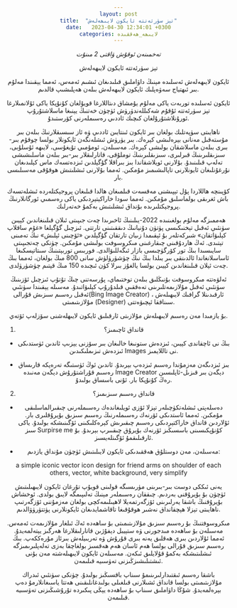 ```yaml
---
layout: post
title:  "تېز سۈرئەتتە ئايكون لايىھەلەش"
date:   2023-04-30 12:34:01 +0300
categories: لايىھە_ھەققىدە
---
```

_تەخمىنەن ئوقۇش ۋاقتى 2 مىنۇت_

تېز سۈرئەتتە ئايكون لايىھەلەش

ئايكون لايىھەلەش ئەسلىدە مېنىڭ داۋاملىق قىلىدىغان ئىشىم ئەمەس، ئەمما يېقىندا مەلۇم بىر ئىھتياج سەۋەپلىك ئايكون لايىھەلەش بىلەن ھەپلىشىپ قالدىم.

ئايكون ئەسلىدە توربەت ياكى مەلۇم يۇمشاق دىتاللارغا قويۇلغان كۇنۇپكا ياكى ئۇلانمىلارغا تېز سۈرئەتتە ئۇقۇم شەكىللەندۈرۈش ئۈچۈن خەتنىڭ يېنىغا ماسلاشتۇرۇپ ئورۇنلاشتۇرۇلغان كىچىك ئاددىي رەسىملەرنى كۆرستىدۇ.

ناھايىتى سۈپەتلىك بولغان بىر ئايكون ئىنتايىن ئاددىي ۋە ئاز سىسىقلارنىڭ بىلەن بىر مۇستەقىل مەنانى بېرەلىشى كېرەك. بىر يۈرۈش ئىشلەنگەن ئايكونلار بولسا چوقۇم بىر-بىرى بىلەن ماسلاشقان بولىشى كېرەك. مەسىلەن، ئومۇمىي تۇيغۇسى، لايىھە ئۇسلۇبى، سىزىقلىرىنىڭ قىرلىرى، سىزىقلىرىنىڭ توملۇقى،  قاتارلىقلار بىر-بىر بىلەن ماسلىشىشى تەلەپ قىلىنىدۇ. بۇلارنى ئويلاشقاندا بىز بىراقلا گۇگېلدىن ئىزدەتسەك ماس كېلىدىغان نۇرغۇنلىغان ئايونلارنى تاپالىشىمىز مۇمكىن. ئەمما بۇلارنى ئىشلىتىش ھوقۇقى مەسىلىسى بار.

كۆپىنچە ھاللاردا پۇل تېپىشنى مەقسەت قىلمىغان ھالدا قىلىغان پروجېكتلەردە ئىشلەتسەك باش ئغرىقى بولماسلىق مۇمكىن. ئەمما سودا خاراكېتېردىكى ياكى رەسمىي ئورگانلارنىڭ پروجېكتلىرىدە بۇنداق ئىشلىتىش بەكمۇ خەتەرلىك.

ھەممىزگە مەلۇم بولغىنىدە 2022-يىلىنىڭ ئاخىرىدا چەت جىپىتى ئىلان قىلىنغاندىن كېيىن  سۈنئىي ئەقىل تېخنىكىسى پۈتۈن دۇنيانىڭ دىققىتىنى تارتتى. ئىزچىل گۇگېلغا «غۇم ساقلاپ كېلىۋاتقان» شىركەتلەر بۇ ئېقىمدا زىيان تارتقان گۇگېلدىن «ئۆچىنى ئېلىش» نىڭ تەمىنى تېتىدى. ئەڭ ھاردۇقىنى چىقارغىنى مىكروسوفت بولىشى مۇمكىن. چۈنكى چەتجىپىتى سايىسىدا بىڭ تور كۆرگۈچىسى بازار ئىگەللىۋالدى. فوربىس توربېتىنىڭ سىتاتېسكىغا ئاساسلانغاندا ئالدىنقى بىر يىلدا بىڭ نىڭ چۈشۈرۈلۈش سانى 800 مىڭ بولغان، ئەمما بىڭ چەت ئېلان قىلىنغاندىن كېيىن بولسا يالغۇز بىرلا كۈن ئىچىدە 150 مىڭ قېتىم چۈشۈرۈلدى.

ئەلۋەتتە مىكروسوفت بۇنىڭلىق بىلەن توختىماي، پۇرسەتنى چىڭ تۇتۇپ ئىزچىل ئۆزىنىڭ سۈنئىي ئەقىل مۇلازىمەتلىرىنى تەەققىي قىلدۇرۇپ كېلىۋاتىدۇ. مەسىلە يېقىندا سۈنئىي ئەقىل رەسىم سىزىش قۇرالى(Bing Image Creator) ، ئارقىدىنلا گرافىك لايىھىلەش مۇلازىتىمىتى (Designer) سىناققا ئېچىۋەتتى.

بۇ يازمىدا مەن رەسىم لايىھىلەش مۇلازىتى ئارقىلىق ئايكون لايىھلەشنى سۆزلەپ ئۆتەي.

1. قانداق ئاچىمىز؟

- بىڭ نى ئاچقاندى كېيىن، ئىزدەش ستونىغا خالىغان بىر سۆزنى يېزىپ ئاندىن ئۈستدىكى ئىزدەش تىزىملىكىدىن Images نى تاللايمىز.

- بىز ئىزدىگەن مەزمۇندا رەسىم ئىزدەپ بېرىدۇ. ئاندىن ئوڭ ئۈستىگە تەرەپكە قارىساق رەسىم قۇراشتۇرۇش دېگەن مەنىدە Image Creator دېگەن بىر قىزىل-ئاپلىسىن رەڭ كۇنۇپكا بار. ئۇنى باسساق بولىدۇ.

2. قانداق رەسىم سىزىمىز؟

-  دەسلەپتى ئىشلەتكۈچىلەر تېزلا ئۆزى ئويلىغاندەك رەسىملەرنى چىقىرالماسلىقى مۇمكىن. ئەمما ئاستدىكى ئۆرنەك رەسىملەرنىڭ رەسىم سىزىق بۇيرۇقلىرى بار. ئۇلاردىن قانداق خاراكتېردىكى رەسىم چىقىرىش كېرەكلىكىنى ئۆگىنىشكە بولىدۇ. ياكى سىز Surpirse me كۇنۇپكىسىنى باسسىڭىز ئۆرنەك بۇيرۇق چىقىىرپ بېرىدۇ. بۇ ئارقىلىقمۇ ئۆگىنلەيسىز.

- مەسىلەن، مەن دوستلۇق ھەققىدىكى ئايكون لايىلىتىش ئۈچۈن مۇنداق يازدىم:

a simple iconic vector icon design for friend arms on shoulder of each others, vector, white background, very simplify

يەنى ئىككى دوست بىر-بىرىنى مۈرىسىگە قولىنى قويۇپ تۇرغان ئايكون لايىھىلىتىش ئۈچۈن بۇ بۇيرۇقنى بەردىم. چىققان رەسىملەر مېنىڭ تەلىپىمگە لايىق بولدى. ئوخشاش بۇيرۇقنىڭ باشقا يەرلىرىنى ئۆزگەرتمەيلا لاھيىلىمەكچى بولغان مەزمۇننى ئۆزگەرتىپ ناھايىتى تېزلا ھېچقانداق نەشىر ھوقۇقىغا تاقاشمايدىغان ئايكونلارنى پۈتتۈرۈۋالدىم.

مىكروسوفتنىڭ بۇ رەسىم سىزىق مۇلازىتىمىتى بۇ ساھەدە ئەڭ ئىلغار مۇلازىمەت ئەمەس. مەسىلەن بۇ ساھەدە مىدجورنى ۋە ستېيبل دېفۇژىن قاتارلىقلارغا ھەرگىز يېتەلمەيدۇ. ئەمما ئۇلاردىن بىرى ھەقلىق يەنە بىرى قۇرۇش ۋە تەربىيلەش بىرئاز مۇرەككەپ. بىڭ رەسىم سىزىق قۇرالى بولسا ھەم ئاسان ھەم ھەقسىز بولغاچقا بەزى تەلەپلىرىمىزگە ئىشلىتىشكە بەكمۇ قۇلايلىق ئىكەن. مەسىلەن ئايكون لايىھىلەشتە مەن بۇنى ئىشتىلىشىزڭىزنى تەۋسىيە قىلىمەن.

باشقا رەسىم ئىقتىدارلىرىنىمۇ سىناپ باقسىڭىز بولىدۇ. چۈنكى سۈنئىي ئىدراك مۇلازىتىمىتى بولسا قانداق ئشىلارنى قىلغىلى بولىدغانلىقىنى ھەتتا ياسىغانلارمۇ دەپ بېرەلمەيدۇ. شۇڭا داۋاملىق سىناپ بۇ ساھەدە يېڭى پىكىردە تۇرۇشىڭىزنى تەۋسىيە قىلىمەن.









<style type="text/css" media="screen">
  body {
   text-align:center !important;
  }
   .container {
    text-align: justify;
    text-indent: 30px;
  }
</style>
